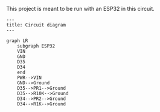 This project is meant to be run with an ESP32 in this circuit.

```mermaid
---
title: Circuit diagram
---

graph LR
	subgraph ESP32
	VIN
	GND
	D35
	D34
	end
	PWR-->VIN
	GND-->Ground
	D35-->PR1-->Ground
	D35-->R10K-->Ground
	D34-->PR2-->Ground
	D34-->R1K-->Ground
```

